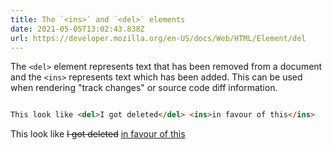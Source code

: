```yaml
---
title: The `<ins>` and `<del>` elements
date: 2021-05-05T13:02:43.838Z
url: https://developer.mozilla.org/en-US/docs/Web/HTML/Element/del
---
```

  The `<del>` element represents text that has been removed from a document and
  the `<ins>` represents text which has been added. This can be used when
  rendering "track changes" or source code diff information.


  ```html

  This look like <del>I got deleted</del> <ins>in favour of this</ins>

  ```

  This look like <del>I got deleted</del> <ins>in favour of this</ins>
